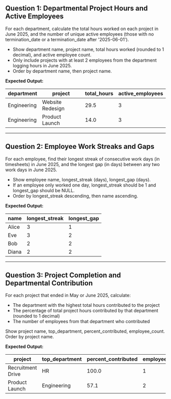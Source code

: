 ## Question 1: Departmental Project Hours and Active Employees

For each department, calculate the total hours worked on each project in June 2025, and the number of unique active employees (those with no termination_date or a termination_date after '2025-06-01').

- Show department name, project name, total hours worked (rounded to 1 decimal), and active employee count.
- Only include projects with at least 2 employees from the department logging hours in June 2025.
- Order by department name, then project name.

**Expected Output:**

| department   | project           | total_hours | active_employees |
|--------------|-------------------|-------------|------------------|
| Engineering  | Website Redesign  | 29.5        | 3                |
| Engineering  | Product Launch    | 14.0        | 3                |

---

## Question 2: Employee Work Streaks and Gaps

For each employee, find their longest streak of consecutive work days (in timesheets) in June 2025, and the longest gap (in days) between any two work days in June 2025.

- Show employee name, longest_streak (days), longest_gap (days).
- If an employee only worked one day, longest_streak should be 1 and longest_gap should be NULL.
- Order by longest_streak descending, then name ascending.

**Expected Output:**

| name    | longest_streak | longest_gap |
|---------|----------------|-------------|
| Alice   | 3              | 1           |
| Eve     | 3              | 2           |
| Bob     | 2              | 2           |
| Diana   | 2              | 2           |

---

## Question 3: Project Completion and Departmental Contribution

For each project that ended in May or June 2025, calculate:
- The department with the highest total hours contributed to the project
- The percentage of total project hours contributed by that department (rounded to 1 decimal)
- The number of employees from that department who contributed

Show project name, top_department, percent_contributed, employee_count. Order by project name.

**Expected Output:**

| project            | top_department | percent_contributed | employee_count |
|--------------------|---------------|--------------------|---------------|
| Recruitment Drive  | HR            | 100.0              | 1             |
| Product Launch     | Engineering   | 57.1               | 2             |

